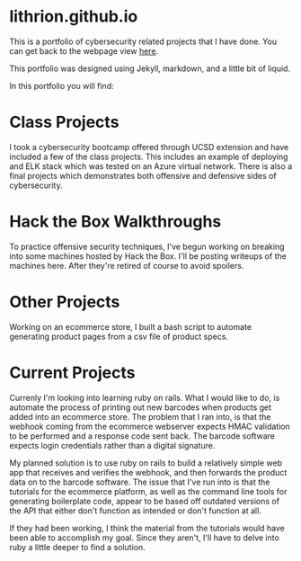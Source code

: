 # lithrion.github.io

This is a portfolio of cybersecurity related projects that I have done. You can get back to the webpage view [here](https://lithrion.github.io).

This portfolio was designed using Jekyll, markdown, and a little bit of liquid.

In this portfolio you will find:

# Class Projects
I took a cybersecurity bootcamp offered through UCSD extension and have included a few of the class projects. This includes an example of deploying and ELK stack which was tested on an Azure virtual network. There is also a final projects which demonstrates both offensive and defensive sides of cybersecurity.

# Hack the Box Walkthroughs
To practice offensive security techniques, I've begun working on breaking into some machines hosted by Hack the Box. I'll be posting writeups of the machines here. After they're retired of course to avoid spoilers.

# Other Projects
Working on an ecommerce store, I built a bash script to automate generating product pages from a csv file of product specs.

# Current Projects
Currenly I'm looking into learning ruby on rails. What I would like to do, is automate the process of printing out new barcodes when products get added into an ecommerce store. The problem that I ran into, is that the webhook coming from the ecommerce webserver expects HMAC validation to be performed and a response code sent back. The barcode software expects login credentials rather than a digital signature.

My planned solution is to use ruby on rails to build a relatively simple web app that receives and verifies the webhook, and then forwards the product data on to the barcode software. The issue that I've run into is that the tutorials for the ecommerce platform, as well as the command line tools for generating boilerplate code, appear to be based off outdated versions of the API that either don't function as intended or don't function at all.

If they had been working, I think the material from the tutorials would have been able to accomplish my goal. Since they aren't, I'll have to delve into ruby a little deeper to find a solution.
